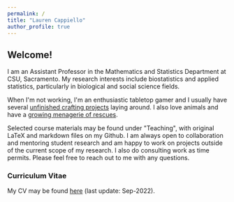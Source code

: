```yaml
---
permalink: /
title: "Lauren Cappiello"
author_profile: true
---
```


## Welcome!

I am an Assistant Professor in the Mathematics and Statistics Department at CSU, Sacramento. My research interests include biostatistics and applied statistics, particularly in biological and social science fields. 

When I'm not working, I'm an enthusiastic tabletop gamer and I usually have several <a href="https://lgpcappiello.github.io/Crafting-Projects/">unfinished crafting projects</a> laying around. I also love animals and have a <a href="https://lgpcappiello.github.io/Meet-the-Rescues/">growing menagerie of rescues</a>. 

Selected course materials may be found under "Teaching", with original LaTeX and markdown files on my Github. I am always open to collaboration and mentoring student research and am happy to work on projects outside of the current scope of my research. I also do consulting work as time permits. Please feel free to reach out to me with any questions. 

### Curriculum Vitae
My CV may be found <a href="https://lgpcappiello.github.io/CappielloCV.pdf" target="_blank">here</a> (last update: Sep-2022).
